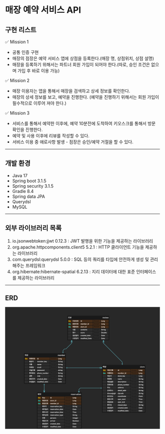 # 매장 예약 서비스 API

## 구현 리스트
✅ Mission 1
- 공통 인증 구현
- 매장의 점장은 예약 서비스 앱에 상점을 등록한다.(매장 명, 상점위치, 상점 설명)
- 매장을 등록하기 위해서는 파트너 회원 가입이 되어야 한다.(따로, 승인 조건은 없으며 가입 후 바로 이용 가능)

✅ Mission 2
- 매장 이용자는 앱을 통해서 매장을 검색하고 상세 정보를 확인한다.
- 매장의 상세 정보를 보고, 예약을 진행한다. (예약을 진행하기 위해서는 회원 가입이 필수적으로 이루어 져야 한다.)

✅ Mission 3
- 서비스를 통해서 예약한 이후에, 예약 10분전에 도착하여 키오스크를 통해서 방문 확인을 진행한다.
- 예약 및 사용 이후에 리뷰를 작성할 수 있다.
- 서비스 이용 중 애로사항 발생 - 점장은 승인/예약 거절을 할 수 있다.

---
## 개발 환경
- Java 17
- Spring boot 3.1.5
- Spring security 3.1.5
- Gradle 8.4
- Spring data JPA
- Querydsl
- MySQL
---
## 외부 라이브러리 목록

1. io.jsonwebtoken:jjwt 0.12.3 : JWT 발행을 위한 기능을 제공하는 라이브러리
2. org.apache.httpcomponents.client5 5.2.1 : HTTP 클라이언트 기능을 제공하는 라이브러리
3. com.querydsl:querydsl 5.0.0 : SQL 등의 쿼리를 타입에 안전하게 생성 및 관리해주는 프레임워크
4. org.hibernate:hibernate-spatial 6.2.13 : 지리 데이터에 대한 표준 인터페이스를 제공하는 라이브러리
---

## ERD
![erd](erd/reservation-2.png)
